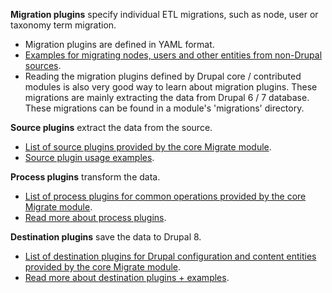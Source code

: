 **Migration plugins** specify individual ETL migrations, such as node, user or taxonomy term migration.

* Migration plugins are defined in YAML format.
* [Examples for migrating nodes, users and other entities from non-Drupal sources](https://www.drupal.org/docs/8/api/migrate-api/migrate-destination-plugins-examples).
* Reading the migration plugins defined by Drupal core / contributed modules is also very good way to learn about migration plugins. These migrations are mainly extracting the data from Drupal 6 / 7 database. These migrations can be found in a module's 'migrations' directory.

**Source plugins** extract the data from the source.

* [List of source plugins provided by the core Migrate module](https://api.drupal.org/api/drupal/namespace/Drupal!migrate!Plugin!migrate!source).
* [Source plugin usage examples](https://www.drupal.org/docs/8/api/migrate-api/migrate-source-plugins).

**Process plugins** transform the data.

* [List of process plugins for common operations provided by the core Migrate module](https://api.drupal.org/api/drupal/namespace/Drupal!migrate!Plugin!migrate!process).
* [Read more about process plugins](https://www.drupal.org/docs/8/api/migrate-api/migrate-process-plugins).

**Destination plugins** save the data to Drupal 8.

* [List of destination plugins for Drupal configuration and content entities provided by the core Migrate module](https://api.drupal.org/api/drupal/namespace/Drupal!migrate!Plugin!migrate!destination).
* [Read more about destination plugins + examples](https://www.drupal.org/docs/8/api/migrate-api/migrate-destination-plugins-examples).